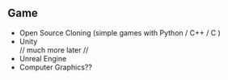 Game
----

* Open Source Cloning (simple games with Python / C++ / C )
* Unity   
// much more later //    
* Unreal Engine
* Computer Graphics??
